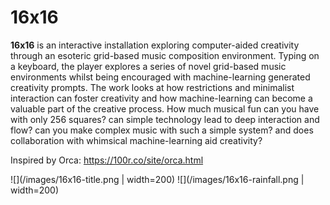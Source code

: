 # 16x16

**16x16** is an interactive installation exploring computer-aided creativity through an esoteric grid-based music composition environment. Typing on a keyboard, the player explores a series of novel grid-based music environments whilst being encouraged with machine-learning generated creativity prompts. The work looks at how restrictions and minimalist interaction can foster creativity and how machine-learning can become a valuable part of the creative process. How much musical fun can you have with only 256 squares? can simple technology lead to deep interaction and flow? can you make complex music with such a simple system? and does collaboration with whimsical machine-learning aid creativity?

Inspired by Orca: https://100r.co/site/orca.html

![](/images/16x16-title.png | width=200)
![](/images/16x16-rainfall.png | width=200)

